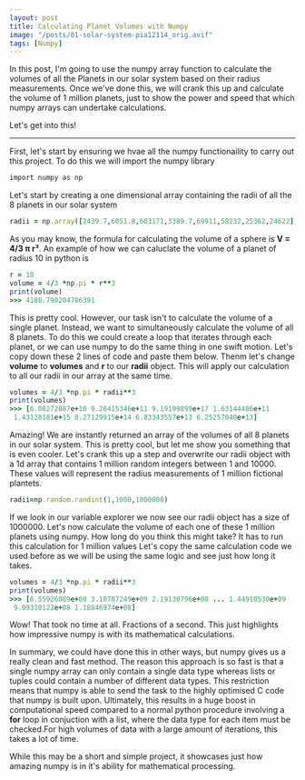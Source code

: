 ```yaml
---
layout: post
title: Calculating Planet Volumes with Numpy
image: "/posts/01-solar-system-pia12114_orig.avif"
tags: [Numpy]
---
```


In this post, I'm going to use the numpy array function to calculate the volumes of all the Planets in our solar system based on their radius measurements. Once we've done this, we will crank this up and calculate the volume of  1 million planets, just to show the power and speed that which numpy arrays can undertake calculations.

Let's get into this!

---

First, let's start by ensuring we hvae all the numpy functionaility to carry out this project. To do this we will import the numpy library

```ruby
import numpy as np
```

Let's start by creating a one dimensional array containing the radii of all the 8 planets in our solar system

```ruby
radii = np.array([2439.7,6051.8,603171,3389.7,69911,58232,25362,24622])
```
As you may know, the formula for calculating the volume of a sphere is **V = 4/3 π r³**. An example of how we can caluclate the volume of a planet of radius 10 in python is

```ruby
r = 10
volume = 4/3 *np.pi * r**3
print(volume)
>>> 4188.790204786391
```
This is pretty cool. However, our task isn't to calculate the volume of a single planet. Instead, we want to simultaneously calculate the volume of all 8 planets. To do this we could create a loop that iterates through each planet, or we can use numpy to do the same thing in one swift motion.
Let's copy down these 2 lines of code and paste them below. Thenm let's change **volume** to **volumes** and **r** to  our **radii** object. This will apply our calculation to all our radii in our array at the same time.

```ruby
volumes = 4/3 *np.pi * radii**3
print(volumes)
>>> [6.08272087e+10 9.28415346e+11 9.19199899e+17 1.63144486e+11
 1.43128181e+15 8.27129915e+14 6.83343557e+13 6.25257040e+13]
```
Amazing! We are instantly returned an array of the volumes of all 8 planets in our solar system. This is pretty cool, but let me show you something that is even cooler.
Let's crank this up a step and overwrite our radii object with a 1d array that contains 1 million random integers between 1 and 10000. These values will represent the radius measurements of 1 million fictional plantets.

```ruby
radii=np.random.randint(1,1000,1000000)
```
If we look in our variable explorer we now see our radii object has a size of 1000000. Let's now calculate the volume of each one of these 1 million planets using numpy. How long do you think this might take? It has to run this calculation for 1 million values
Let's copy the same calculation code we used before as we will be using the same logic and see just how long it takes.

```ruby
volumes = 4/3 *np.pi * radii**3
print(volumes)
>>> [6.55926089e+08 3.18787249e+09 2.19130796e+08 ... 1.44910530e+09
 9.09310122e+08 1.18846974e+08]
```

Wow! That took no time at all. Fractions of a second. This just highlights how impressive numpy is with its mathematical calculations.

In summary, we could have done this in other ways, but numpy gives us a really clean and fast method. The reason this approach is so fast is that a single numpy array can only contain a single data type whereas lists or tuples could contain a number of different data types. This restriction means that numpy is able to send the task to the highly optimised C code that numpy is built upon. Ultimately, this results in a huge boost in computational speed compared to a normal python procedure involving a **for** loop in conjuction with a list, where the data type for each item must be checked.For high volumes of data with a large amount of iterations, this takes a lot of time. 

While this may be a short and simple project, it showcases just how amazing  numpy is in it's ability for mathematical processing.

